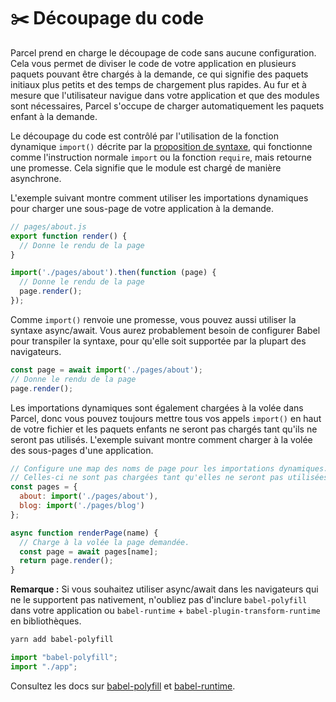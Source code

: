 # ✂️ Découpage du code

Parcel prend en charge le découpage de code sans aucune configuration. Cela vous permet de diviser le code de votre application en plusieurs paquets pouvant être chargés à la demande, ce qui signifie des paquets initiaux plus petits et des temps de chargement plus rapides. Au fur et à mesure que l'utilisateur navigue dans votre application et que des modules sont nécessaires, Parcel s'occupe de charger automatiquement les paquets enfant à la demande.

Le découpage du code est contrôlé par l'utilisation de la fonction dynamique `import()` décrite par la [proposition de syntaxe](https://github.com/tc39/proposal-dynamic-import), qui fonctionne comme l'instruction normale `import` ou la fonction `require`, mais retourne une promesse. Cela signifie que le module est chargé de manière asynchrone.

L'exemple suivant montre comment utiliser les importations dynamiques pour charger une sous-page de votre application à la demande.

```javascript
// pages/about.js
export function render() {
  // Donne le rendu de la page
}
```
```javascript
import('./pages/about').then(function (page) {
  // Donne le rendu de la page
  page.render();
});
```

Comme `import()` renvoie une promesse, vous pouvez aussi utiliser la syntaxe async/await. Vous aurez probablement besoin de configurer Babel pour transpiler la syntaxe, pour qu'elle soit supportée par la plupart des navigateurs.

```javascript
const page = await import('./pages/about');
// Donne le rendu de la page
page.render();
```

Les importations dynamiques sont également chargées à la volée dans Parcel, donc vous pouvez toujours mettre tous vos appels `import()` en haut de votre fichier et les paquets enfants ne seront pas chargés tant qu'ils ne seront pas utilisés. L'exemple suivant montre comment charger à la volée des sous-pages d'une application.

```javascript
// Configure une map des noms de page pour les importations dynamiques.
// Celles-ci ne sont pas chargées tant qu'elles ne seront pas utilisées
const pages = {
  about: import('./pages/about'),
  blog: import('./pages/blog')
};

async function renderPage(name) {
  // Charge à la volée la page demandée.
  const page = await pages[name];
  return page.render();
}
```

**Remarque :** Si vous souhaitez utiliser async/await dans les navigateurs qui ne le supportent pas nativement, n'oubliez pas d'inclure `babel-polyfill` dans votre application ou `babel-runtime` + `babel-plugin-transform-runtime` en bibliothèques.

```bash
yarn add babel-polyfill
```

```javascript
import "babel-polyfill";
import "./app";
```

Consultez les docs sur [babel-polyfill](http://babeljs.io/docs/usage/polyfill) et [babel-runtime](http://babeljs.io/docs/plugins/transform-runtime).

